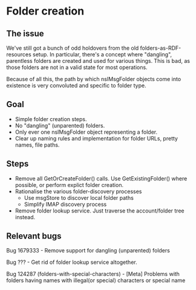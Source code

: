 # Folder creation

## The issue

We've still got a bunch of odd holdovers from the old folders-as-RDF-resources setup.
In particular, there's a concept where "dangling", parentless folders are created and used for various things. This is bad, as those folders are not in a valid state for most operations.

Because of all this, the path by which nsIMsgFolder objects come into existence is very convoluted and specific to folder type.

## Goal

- Simple folder creation steps.
- No "dangling" (unparented) folders.
- Only ever one nsIMsgFolder object representing a folder.
- Clear up naming rules and implementation for folder URLs, pretty names, file paths.

## Steps

- Remove all GetOrCreateFolder() calls. Use GetExistingFolder() where possible, or perform explict folder creation.
- Rationalise the various folder-discovery processes
  - Use msgStore to discover local folder paths
  - Simplify IMAP discovery process
- Remove folder lookup service. Just traverse the account/folder tree instead.

## Relevant bugs

Bug 1679333	- Remove support for dangling (unparented) folders

Bug ??? - Get rid of folder lookup service altogether.

Bug 124287 (folders-with-special-characters) - [Meta] Problems with folders having names with illegal(or special) characters or special name

